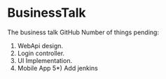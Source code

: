 # BusinessTalk
The business talk GitHub
Number of things pending:
1) WebApi design.
2) Login controller.
3) UI Implementation.
4) Mobile App
5*) Add jenkins
